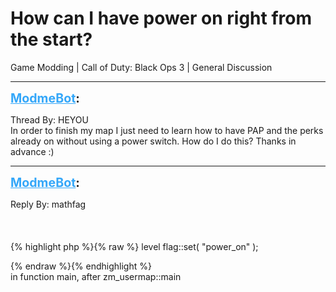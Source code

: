 # How can I have power on right from the start?
Game Modding | Call of Duty: Black Ops 3 | General Discussion

---
<strong style="font-size: 1.4em;"><span style="text-decoration: underline;text-decoration-color: #34a7f9;"><span style="color:#34a7f9;">ModmeBot</span></span>:</strong>

<p>Thread By: HEYOU<br />In order to finish my map I just need to learn how to have PAP and the perks already on without using a power switch. How do I do this? Thanks in advance :)</p>

---
<strong style="font-size: 1.4em;"><span style="text-decoration: underline;text-decoration-color: #34a7f9;"><span style="color:#34a7f9;">ModmeBot</span></span>:</strong>

<p>Reply By: mathfag<br /> <br /> <br /> <br />{% highlight php %}{% raw %}
level flag::set( "power_on" );

{% endraw %}{% endhighlight %}
 <br />in function main, after zm_usermap::main</p>
